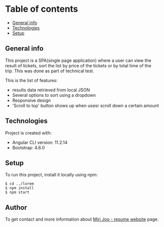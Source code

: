 # Table of contents
* [General info](#general-info)
* [Technologies](#technologies)
* [Setup](#setup)

## General info
This project is a SPA(single page application) where a user can view the result of tickets, sort the list by price of the tickets or by total time of the trip. This was done as part of technical test.

This is the list of features: 

* results data retrieved from local JSON
* Several options to sort using a dropdown
* Responsive design
* 'Scroll to top' button shows up when usesr scroll down a certain amount

## Technologies
Project is created with:
* Angular CLI version: 11.2.14
* Bootstrap: 4.6.0


## Setup
To run this project, install it locally using npm:

```
$ cd ../lorem
$ npm install
$ npm start
```
## Author

To get contact and more information about [Miri Joo - resume website](https://smoothjjuu.me) page.
